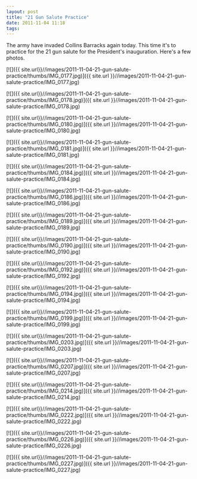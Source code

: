 ```yaml
---
layout: post
title: "21 Gun Salute Practice"
date: 2011-11-04 11:18
tags: 
---
```

The army have invaded Collins Barracks again today. This time it's to practice
for the 21 gun salute for the President's inauguration. Here's a few photos.

<!--more-->

[![]({{ site.url}}//images/2011-11-04-21-gun-salute-practice/thumbs/IMG_0177.jpg)]({{ site.url }}//images/2011-11-04-21-gun-salute-practice/IMG_0177.jpg)

[![]({{ site.url}}//images/2011-11-04-21-gun-salute-practice/thumbs/IMG_0178.jpg)]({{ site.url }}//images/2011-11-04-21-gun-salute-practice/IMG_0178.jpg)

[![]({{ site.url}}//images/2011-11-04-21-gun-salute-practice/thumbs/IMG_0180.jpg)]({{ site.url }}//images/2011-11-04-21-gun-salute-practice/IMG_0180.jpg)

[![]({{ site.url}}//images/2011-11-04-21-gun-salute-practice/thumbs/IMG_0181.jpg)]({{ site.url }}//images/2011-11-04-21-gun-salute-practice/IMG_0181.jpg)

[![]({{ site.url}}//images/2011-11-04-21-gun-salute-practice/thumbs/IMG_0184.jpg)]({{ site.url }}//images/2011-11-04-21-gun-salute-practice/IMG_0184.jpg)

[![]({{ site.url}}//images/2011-11-04-21-gun-salute-practice/thumbs/IMG_0186.jpg)]({{ site.url }}//images/2011-11-04-21-gun-salute-practice/IMG_0186.jpg)

[![]({{ site.url}}//images/2011-11-04-21-gun-salute-practice/thumbs/IMG_0189.jpg)]({{ site.url }}//images/2011-11-04-21-gun-salute-practice/IMG_0189.jpg)

[![]({{ site.url}}//images/2011-11-04-21-gun-salute-practice/thumbs/IMG_0190.jpg)]({{ site.url }}//images/2011-11-04-21-gun-salute-practice/IMG_0190.jpg)

[![]({{ site.url}}//images/2011-11-04-21-gun-salute-practice/thumbs/IMG_0192.jpg)]({{ site.url }}//images/2011-11-04-21-gun-salute-practice/IMG_0192.jpg)

[![]({{ site.url}}//images/2011-11-04-21-gun-salute-practice/thumbs/IMG_0194.jpg)]({{ site.url }}//images/2011-11-04-21-gun-salute-practice/IMG_0194.jpg)

[![]({{ site.url}}//images/2011-11-04-21-gun-salute-practice/thumbs/IMG_0199.jpg)]({{ site.url }}//images/2011-11-04-21-gun-salute-practice/IMG_0199.jpg)

[![]({{ site.url}}//images/2011-11-04-21-gun-salute-practice/thumbs/IMG_0203.jpg)]({{ site.url }}//images/2011-11-04-21-gun-salute-practice/IMG_0203.jpg)

[![]({{ site.url}}//images/2011-11-04-21-gun-salute-practice/thumbs/IMG_0207.jpg)]({{ site.url }}//images/2011-11-04-21-gun-salute-practice/IMG_0207.jpg)

[![]({{ site.url}}//images/2011-11-04-21-gun-salute-practice/thumbs/IMG_0214.jpg)]({{ site.url }}//images/2011-11-04-21-gun-salute-practice/IMG_0214.jpg)

[![]({{ site.url}}//images/2011-11-04-21-gun-salute-practice/thumbs/IMG_0222.jpg)]({{ site.url }}//images/2011-11-04-21-gun-salute-practice/IMG_0222.jpg)

[![]({{ site.url}}//images/2011-11-04-21-gun-salute-practice/thumbs/IMG_0226.jpg)]({{ site.url }}//images/2011-11-04-21-gun-salute-practice/IMG_0226.jpg)

[![]({{ site.url}}//images/2011-11-04-21-gun-salute-practice/thumbs/IMG_0227.jpg)]({{ site.url }}//images/2011-11-04-21-gun-salute-practice/IMG_0227.jpg)
